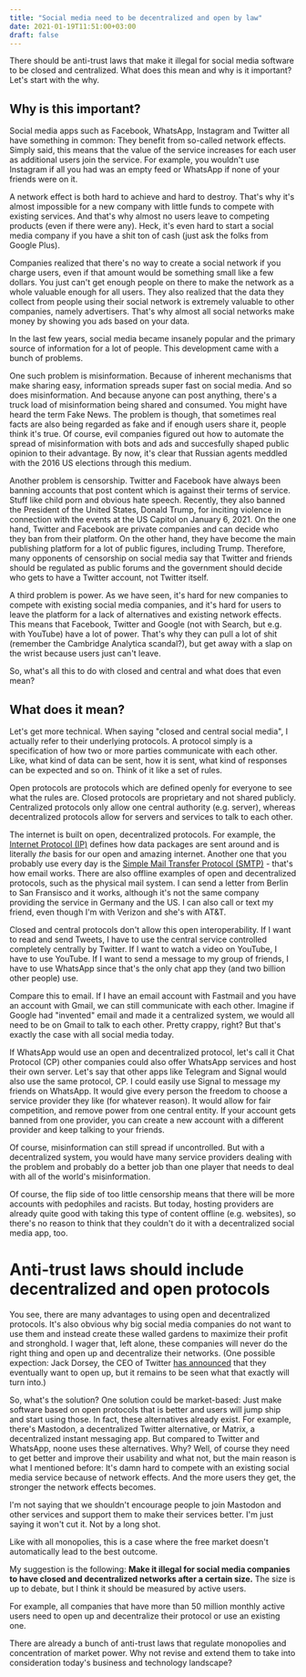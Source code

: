 ```yaml
---
title: "Social media need to be decentralized and open by law"
date: 2021-01-19T11:51:00+03:00
draft: false
---
```



There should be anti-trust laws that make it illegal for social media software to be closed and centralized. What does this mean and why is it important? Let's start with the why.

## Why is this important?

Social media apps such as Facebook, WhatsApp, Instagram and Twitter all have something in common: They benefit from so-called network effects. Simply said, this means that the value of the service increases for each user as additional users join the service. For example, you wouldn't use Instagram if all you had was an empty feed or WhatsApp if none of your friends were on it.

A network effect is both hard to achieve and hard to destroy. That's why it's almost impossible for a new company with little funds to compete with existing services. And that's why almost no users leave to competing products (even if there were any). Heck, it's even hard to start a social media company if you have a shit ton of cash (just ask the folks from Google Plus).

Companies realized that there's no way to create a social network if you charge users, even if that amount would be something small like a few dollars. You just can't get enough people on there to make the network as a whole valuable enough for all users. They also realized that the data they collect from people using their social network is extremely valuable to other companies, namely advertisers. That's why almost all social networks make money by showing you ads based on your data.

In the last few years, social media became insanely popular and the primary source of information for a lot of people. This development came with a bunch of problems.

One such problem is misinformation. Because of inherent mechanisms that make sharing easy, information spreads super fast on social media. And so does misinformation. And because anyone can post anything, there's a truck load of misinformation being shared and consumed. You might have heard the term Fake News. The problem is though, that sometimes real facts are also being regarded as fake and if enough users share it, people think it's true. Of course, evil companies figured out how to automate the spread of misinformation with bots and ads and succesfully shaped public opinion to their advantage. By now, it's clear that Russian agents meddled with the 2016 US elections through this medium.

Another problem is censorship. Twitter and Facebook have always been banning accounts that post content which is against their terms of service. Stuff like child porn and obvious hate speech. Recently, they also banned the President of the United States, Donald Trump, for inciting violence in connection with the events at the US Capitol on January 6, 2021. On the one hand, Twitter and Facebook are private companies and can decide who they ban from their platform. On the other hand, they have become the main publishing platform for a lot of public figures, including Trump. Therefore, many opponents of censorship on social media say that Twitter and friends should be regulated as public forums and the government should decide who gets to have a Twitter account, not Twitter itself.

A third problem is power. As we have seen, it's hard for new companies to compete with existing social media companies, and it's hard for users to leave the platform for a lack of alternatives and existing network effects. This means that Facebook, Twitter and Google (not with Search, but e.g. with YouTube) have a lot of power. That's why they can pull a lot of shit (remember the Cambridge Analytica scandal?), but get away with a slap on the wrist because users just can't leave.


So, what's all this to do with closed and central and what does that even mean?

## What does it mean?

Let's get more technical. When saying "closed and central social media", I actually refer to their underlying protocols. A protocol simply is a specification of how two or more parties communicate with each other. Like, what kind of data can be sent, how it is sent, what kind of responses can be expected and so on. Think of it like a set of rules.

Open protocols are protocols which are defined openly for everyone to see what the rules are. Closed protocols are proprietary and not shared publicly. Centralized protocols only allow one central authority (e.g. server), whereas decentralized protocols allow for servers and services to talk to each other.

The internet is built on open, decentralized protocols. For example, the [Internet Protocol (IP)](https://en.wikipedia.org/wiki/Internet_Protocol ) defines how data packages are sent around and is literally *the* basis for our open and amazing internet. Another one that you probably use every day is the [Simple Mail Transfer Protocol (SMTP)](https://en.wikipedia.org/wiki/Simple_Mail_Transfer_Protocol) - that's how email works. There are also offline examples of open and decentralized protocols, such as the physical mail system. I can send a letter from Berlin to San Fransisco and it works, although it's not the same company providing the service in Germany and the US. I can also call or text my friend, even though I'm with Verizon and she's with AT&T.

Closed and central protocols don't allow this open interoperability. If I want to read and send Tweets, I have to use the central service controlled completely centrally by Twitter. If I want to watch a video on YouTube, I have to use YouTube. If I want to send a message to my group of friends, I have to use WhatsApp since that's the only chat app they (and two billion other people) use.

Compare this to email. If I have an email account with Fastmail and you have an account with Gmail, we can still communicate with each other. Imagine if Google had "invented" email and made it a centralized system, we would all need to be on Gmail to talk to each other. Pretty crappy, right? But that's exactly the case with all social media today.

If WhatsApp would use an open and decentralized protocol, let's call it Chat Protocol (CP) other companies could also offer WhatsApp services and host their own server. Let's say that other apps like Telegram and Signal would also use the same protocol, CP. I could easily use Signal to message my friends on WhatsApp. It would give every person the freedom to choose a service provider they like (for whatever reason). It would allow for fair competition, and remove power from one central entity. If your account gets banned from one provider, you can create a new account with a different provider and keep talking to your friends.

Of course, misinformation can still spread if uncontrolled. But with a decentralized system, you would have many service providers dealing with the problem and probably do a better job than one player that needs to deal with all of the world's misinformation.

Of course, the flip side of too little censorship means that there will be more accounts with pedophiles and racists. But today, hosting providers are already quite good with taking this type of content offline (e.g. websites), so there's no reason to think that they couldn't do it with a decentralized social media app, too.

# Anti-trust laws should include decentralized and open protocols

You see, there are many advantages to using open and decentralized protocols. It's also obvious why big social media companies do not want to use them and instead create these walled gardens to maximize their profit and stronghold. I wager that, left alone, these companies will never do the right thing and open up and decentralize their networks. (One possible expection: Jack Dorsey, the CEO of Twitter [has announced](https://twitter.com/jack/status/1204766078468911106) that they eventually want to open up, but it remains to be seen what that exactly will turn into.)

So, what's the solution? One solution could be market-based: Just make software based on open protocols that is better and users will jump ship and start using those. In fact, these alternatives already exist. For example, there's Mastodon, a decentralized Twitter alternative, or Matrix, a decentralized instant messaging app. But compared to Twitter and WhatsApp, noone uses these alternatives. Why? Well, of course they need to get better and improve their usability and what not, but the main reason is what I mentioned before: It's damn hard to compete with an existing social media service because of network effects. And the more users they get, the stronger the network effects becomes.

I'm not saying that we shouldn't encourage people to join Mastodon and other services and support them to make their services better. I'm just saying it won't cut it. Not by a long shot.

Like with all monopolies, this is a case where the free market doesn't automatically lead to the best outcome.

My suggestion is the following: **Make it illegal for social media companies to have closed and decentralized networks after a certain size.** The size is up to debate, but I think it should be measured by active users. 

For example, all companies that have more than 50 million monthly active users need to open up and decentralize their protocol or use an existing one.

There are already a bunch of anti-trust laws that regulate monopolies and concentration of market power. Why not revise and extend them to take into consideration today's business and technology landscape?
